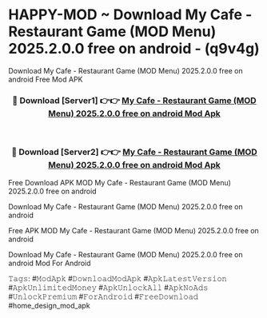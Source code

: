 # HAPPY-MOD ~ Download My Cafe - Restaurant Game (MOD Menu) 2025.2.0.0 free on android - (q9v4g)
Download My Cafe - Restaurant Game (MOD Menu) 2025.2.0.0 free on android Free Mod APK

<div align="center">
<h3>🔴 Download [Server1] 👉👉 <a href="https://apk-comot.site?title=My_Cafe_-_Restaurant_Game_(MOD_Menu)_2025.2.0.0_free_on_android">My Cafe - Restaurant Game (MOD Menu) 2025.2.0.0 free on android Mod Apk</a></h3><br>

<h3>🔴 Download [Server2] 👉👉 <a href="https://apk-comot.site?title=My_Cafe_-_Restaurant_Game_(MOD_Menu)_2025.2.0.0_free_on_android">My Cafe - Restaurant Game (MOD Menu) 2025.2.0.0 free on android Mod Apk</a></h3>
</div>


Free Download APK MOD My Cafe - Restaurant Game (MOD Menu) 2025.2.0.0 free on android

Download My Cafe - Restaurant Game (MOD Menu) 2025.2.0.0 free on android 

Free APK MOD My Cafe - Restaurant Game (MOD Menu) 2025.2.0.0 free on android 

Download My Cafe - Restaurant Game (MOD Menu) 2025.2.0.0 free on android Mod For Android

𝚃𝚊𝚐𝚜: #𝙼𝚘𝚍𝙰𝚙𝚔 #𝙳𝚘𝚠𝚗𝚕𝚘𝚊𝚍𝙼𝚘𝚍𝙰𝚙𝚔 #𝙰𝚙𝚔𝙻𝚊𝚝𝚎𝚜𝚝𝚅𝚎𝚛𝚜𝚒𝚘𝚗 #𝙰𝚙𝚔𝚄𝚗𝚕𝚒𝚖𝚒𝚝𝚎𝚍𝙼𝚘𝚗𝚎𝚢 #𝙰𝚙𝚔𝚄𝚗𝚕𝚘𝚌𝚔𝙰𝚕𝚕 #𝙰𝚙𝚔𝙽𝚘𝙰𝚍𝚜 #𝚄𝚗𝚕𝚘𝚌𝚔𝙿𝚛𝚎𝚖𝚒𝚞𝚖 #𝙵𝚘𝚛𝙰𝚗𝚍𝚛𝚘𝚒𝚍 #𝙵𝚛𝚎𝚎𝙳𝚘𝚠𝚗𝚕𝚘𝚊𝚍 #home_design_mod_apk